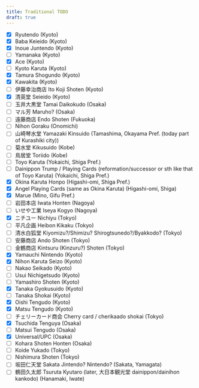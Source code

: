 ```yaml
---
title: Traditional TODO
draft: true
---
```


- [x] Ryutendo (Kyoto)
- [x] Baba Keieido (Kyoto)
- [x] Inoue Juntendo (Kyoto)
- [ ] Yamanaka (Kyoto)
- [x] Ace (Kyoto)
- [ ] Kyoto Karuta (Kyoto)
- [x] Tamura Shogundo (Kyoto)
- [x] Kawakita (Kyoto)
- [ ] 伊藤幸治商店 Ito Koji Shoten (Kyoto)
- [x] 清英堂 Seieido (Kyoto)
- [ ] 玉井大黒堂 Tamai Daikokudo (Osaka)
- [ ] マル芳 Maruho? (Osaka)
- [ ] 遠藤商店 Endo Shoten (Fukuoka)
- [ ] Nihon Goraku (Onomichi)
- [ ] 山崎琴水堂 Yamazaki Kinsuido (Tamashima, Okayama Pref. (today part of Kurashiki city))
- [ ] 菊水堂 Kikusuido (Kobe)
- [ ] 鳥居堂 Toriido (Kobe)
- [ ] Toyo Karuta (Yokaichi, Shiga Pref.)
- [ ] Dainippon Trump / Playing Cards (reformation/successor or sth like that of Toyo Karuta) (Yokaichi, Shiga Pref.)
- [x] Okina Karuta Honpo (Higashi-omi, Shiga Pref.)
- [x] Angel Playing Cards (same as Okina Karuta) (Higashi-omi, Shiga)
- [x] Marue (Mino, Gifu Pref.)
- [ ] 岩田本店 Iwata Honten (Nagoya)
- [ ] いせや工業 Iseya Kogyo (Nagoya)
- [x] ニチユー Nichiyu (Tokyo)
- [ ] 平凡企画 Heibon Kikaku (Tokyo)
- [ ] 清水白狐堂 Kiyomizu?/Shimizu? Shirogtsunedo?/Byakkodo? (Tokyo)
- [ ] 安藤商店 Ando Shoten (Tokyo)
- [ ] 金鶴商店 Kintsuru (Kinzuru?) Shoten (Tokyo)
- [x] Yamauchi Nintendo (Kyoto)
- [x] Nihon Karuta Seizo (Kyoto)
- [ ] Nakao Seikado (Kyoto)
- [ ] Usui Nichigetsudo (Kyoto)
- [ ] Yamashiro Shoten (Kyoto)
- [x] Tanaka Gyokusuido (Kyoto)
- [ ] Tanaka Shokai (Kyoto)
- [x] Oishi Tengudo (Kyoto)
- [x] Matsu Tengudo (Kyoto)
- [ ] チェリーカード商会 Cherry card / cherikaado shokai (Tokyo)
- [x] Tsuchida Tenguya (Osaka)
- [ ] Matsui Tengudo (Osaka)
- [x] Universal/UPC (Osaka)
- [ ] Kohara Shoten Honten (Osaka)
- [ ] Koide Yukado (Tokyo)
- [ ] Nishimura Shoten (Tokyo)
- [ ] 坂田仁天堂 Sakata Jintendo? Nintendo? (Sakata, Yamagata)
- [ ] 鶴田久太郎 Tsuruta Kyutaro (later, 大日本観光堂 dainippon/dainihon kankodo) (Hanamaki, Iwate)
